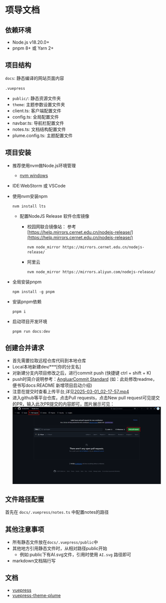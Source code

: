 # 项导文档
## 依赖环境
- Node.js v18.20.0+ 
- pnpm 8+ 或 Yarn 2+

## 项目结构

`docs`: 静态编译的网站页面内容

`.vuepress`
 - `public/`: 静态资源文件夹
 - `theme`: 主题参数设置文件夹
 - client.ts: 客户端配置文件
 - config.ts: 全局配置文件
 - navbar.ts: 导航栏配置文件
 - notes.ts: 文档结构配置文件
 - plume.config.ts: 主题配置文件

## 项目安装
- 推荐使用nvm做Node.js环境管理
  - [nvm windows](https://github.com/coreybutler/nvm-windows)
- IDE:WebStorm 或 VSCode



- 使用nvm安装npm
    ```shell
    nvm install lts
    ```
  - 配置NodeJS Release 软件仓库镜像
    - 校园网联合镜像站：
    参考 [https://help.mirrors.cernet.edu.cn/nodejs-release/](https://help.mirrors.cernet.edu.cn/nodejs-release/)

      ```shell
      nvm node_mirror https://mirrors.cernet.edu.cn/nodejs-release/
      ```
    - 阿里云
      ```shell
      nvm node_mirror https://mirrors.aliyun.com/nodejs-release/
      ```
- 全局安装pnpm
    ```shell
    npm install -g pnpm
    ```
- 安装pnpm依赖
    ```shell
    pnpm i
    ```
- 启动项目开发环境
    ```shell
    pnpm run docs:dev
    ```

## 创建合并请求
- 首先需要拉取远程仓库代码到本地仓库
- Local本地新建dev/***[你的分支名]
- 对新建分支内项目修改之后，进行commit push
  (快捷键 ctrl + shift + K)
- push时简介说明参考：[AngluarCommit Standard](https://zj-git-guide.readthedocs.io/zh-cn/latest/message/Angular%E6%8F%90%E4%BA%A4%E4%BF%A1%E6%81%AF%E8%A7%84%E8%8C%83/)
  (如：此处修改readme，便书写docs:README 新增项目启动介绍)
- 注意在提交时查看上传平台,详见[2025-03-01_02-17-57.mp4](docs%2F.vuepress%2Fpublic%2Fsrc%2F2025-03-01_02-17-57.mp4)
- 进入github等平台仓库，点击Pull requests，点击New pull request可见提交的PR，输入此次PR提交的内容即可，图片展示可见：![pull_requests.png](docs%2F.vuepress%2Fpublic%2Fsrc%2Fpull_requests.png)

## 文件路径配置

首先在 `docs/.vuepress/notes.ts` 中配置notes的路径

## 其他注意事项
- 所有静态文件放在`docs/.vuepress/public`中
- 其他地方引用静态文件时，从相对路径public开始
  - 例如:public下有AI.svg文件，引用时使用 `AI.svg` 路径即可
- markdown文档隔行写

## 文档

- [vuepress](https://vuepress.vuejs.org/)
- [vuepress-theme-plume](https://theme-plume.vuejs.press/)
